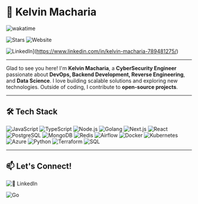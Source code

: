# 🚀 Kelvin Macharia

![wakatime](https://wakatime.com/badge/user/e9a11f49-f75a-4d25-960b-fde47c5a6742.svg)
<!---![visitors](https://visitor-badge.glitch.me/badge?page_id=KelvinLucas)--->
![Stars](https://img.shields.io/github/stars/hackhawk-arch?style=flat-square)
![Website](https://img.shields.io/website?url=https%3A%2F%2Fyour-website.com)

<!---[![Twitter: @KelvinLucas](https://img.shields.io/twitter/follow/YourHandle?style=social)](https://twitter.com/YourHandle)--->
![LinkedIn](https://img.shields.io/badge/LinkedIn-Connect-blue)](https://www.linkedin.com/in/kelvin-macharia-789481275/)
<!---[![Portfolio](https://img.shields.io/badge/Portfolio-Visit-black)](https://your-portfolio.com)-->

---

Glad to see you here! I'm **Kelvin Macharia**, a **CyberSecurity Engineer** passionate about **DevOps, Backend Development, Reverse Engineering**, and **Data Science**. I love building scalable solutions and exploring new technologies. Outside of coding, I contribute to **open-source projects**.

---

## 🛠 Tech Stack

![JavaScript](https://img.shields.io/badge/-JavaScript-yellow?logo=javascript)
![TypeScript](https://img.shields.io/badge/-TypeScript-blue?logo=typescript)
![Node.js](https://img.shields.io/badge/-Node.js-green?logo=node.js)
![Golang](https://img.shields.io/badge/-Golang-00ADD8?logo=go)
![Next.js](https://img.shields.io/badge/-Next.js-black?logo=next.js)
![React](https://img.shields.io/badge/-React-61DAFB?logo=react)
![PostgreSQL](https://img.shields.io/badge/-PostgreSQL-blue?logo=postgresql)
![MongoDB](https://img.shields.io/badge/-MongoDB-green?logo=mongodb)
![Redis](https://img.shields.io/badge/-Redis-red?logo=redis)
![Airflow](https://img.shields.io/badge/-Apache%20Airflow-017CEE?logo=apache-airflow)
![Docker](https://img.shields.io/badge/-Docker-2496ED?logo=docker)
![Kubernetes](https://img.shields.io/badge/-Kubernetes-326CE5?logo=kubernetes)
![Azure](https://img.shields.io/badge/-Microsoft%20Azure-0078D4?logo=microsoft-azure)
![Python](https://img.shields.io/badge/-Python-3776AB?logo=python)
![Terraform](https://img.shields.io/badge/-Terraform-623CE4?logo=terraform)
![SQL](https://img.shields.io/badge/-SQL-4479A1?logo=sqlite)

---

## 📫 Let's Connect!
<!--- - [🌐 Portfolio](https://your-portfolio.com)-->
![💼 LinkedIn](https://www.linkedin.com/in/kelvin-macharia-789481275/)
<!--- - [🐦 Twitter](https://twitter.com/YourHandle)-->

![Go](https://img.shields.io/badge/Go-00ADD8?logo=go&logoColor=white)
